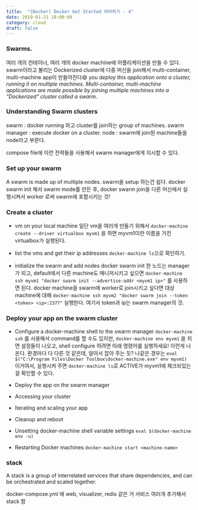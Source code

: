 ```yaml
---
title:  "[Docker] Docker Get Started 따라하기 - 4"
date: 2019-01-21 18:00:00
category: cloud
draft: false
---
```



### Swarms.
여러 개의 컨테이너, 여러 개의 docker machine에 어플리케이션을 만들 수 있다. swarm이라고 불리는 Dockerized cluster에 다중 머신을 join해서 multi-container, multi-machine app이 만들어진다😄
*you deploy this application onto a cluster, running it on multiple machines. Multi-container, multi-machine applications are made possible by joining multiple machines into a “Dockerized” cluster called a swarm.*

### Understanding Swarm clusters
swarm : docker running 하고 cluster를 join하는 group of machines.
swarm manager : execute docker on a cluster.
node : swarm에 join된 machine들을 node라고 부른다.

compose file에 이런 전략들을 사용해서 swarm manager에게 지시할 수 있다.


### Set up your swarm
A swarm is made up of multiple nodes.
swarm을 setup 하는건 쉽다. docker swarm init 해서 swarm mode를 만든 후, docker swarm join을 다른 머신에서 실행시켜서 worker 로써 swarm에 포함시키는 것!

### Create a cluster

- vm on your local machine
일단 vm을 여러개 만들기 위해서 ```docker-machine create --driver virtualbox myvm1``` 을 하면 myvm1이란 이름을 가진 virtualbox가 실행된다.

- list the vms and get their ip addresses
```docker-machine ls```으로 확인하기.

- initialize the swarm and add nodes
docker swarm init 한 노드는 manager가 되고, default에서 다른 machine도 매니저시키고 싶으면 ```docker-machine ssh myvm1 "docker swarm init --advertise-addr <myvm1 ip>"``` 를 사용하면 된다.
docker machine을 swarm에 worker로 join시키고 싶다면 대상 machine에 대해 ```docker-machine ssh myvm2 "docker swarm join --token <token> <ip>:2377"``` 실행한다. 여기서 token과 ip는 swarm manager의 것.

### Deploy your app on the swarm cluster

- Configure a docker-machine shell to the swarm manager
```docker-machine ssh``` 를 사용해서 command를 할 수도 있지만, ```docker-machine env myvm1``` 을 치면 설정들이 나오고, shell configure 하려면 아래 명령어를 실행하세요! 이런게 나온다. 환경마다 다 다른 것 같은데, 알아서 잡아 주는 듯? 나같은 경우는 ```eval $("C:\Program Files\Docker Toolbox\docker-machine.exe" env myvm1)``` 이거여서, 실행시켜 주면 ```docker-machine ls```로 ACTIVE가 myvm1에 체크되있는 걸 확인할 수 있다.

- Deploy the app on the swarm manager
- Accessing your cluster
- Iterating and scaling your app
- Cleanup and reboot
- Unsetting docker-machine shell variable settings
 ```eval $(docker-machine env -u)```
- Restarting Docker machines
 ```docker-machine start <machine-name>```

### stack

A stack is a group of interrelated services that share dependencies, and can be orchestrated and scaled together.

docker-compose.yml 에 web, visualizer, redis 같은 거 서비스 여러개 추가해서 stack 함
